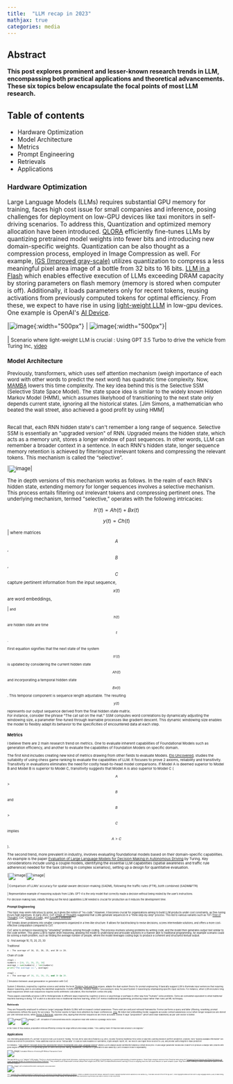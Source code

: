 ```yaml
---
title:  "LLM recap in 2023"
mathjax: true
categories: media
---
```


## Abstract 
**This post explores prominent and lesser-known research trends in LLM, encompassing both practical applications and theoretical advancements. These six topics below encapsulate the focal points of most LLM research.**

## Table of contents 
* Hardware Optimization 
* Model Architecture
* Metrics 
* Prompt Engineering
* Retrievals
* Applications 

### Hardware Optimization 
Large Language Models (LLMs) requires substantial GPU memory for training, faces high cost issue for small companies and inference, posing challenges for deployment on low-GPU devices like taxi monitors in self-driving scenarios. To address this, Quantization and optimized memory allocation have been introduced. [QLORA](https://arxiv.org/abs/2305.14314)
 efficiently fine-tunes LLMs by quantizing pretrained model weights into fewer bits and introducing new domain-specific weights. Quantization can be also thought as a compression process, employed in Image Compression as well. For example, [IGS (Improved gray-scale)](https://inst.eecs.berkeley.edu/~ee225b/sp14/homework/IGS.pdf) utilizes quantization to compress a less meaningful pixel area image of a bottle from 32 bits to 16 bits.
[LLM in a Flash](https://arxiv.org/abs/2312.11514) which enables effective execution of LLMs exceeding DRAM capacity by storing parameters on flash memory (memory is stored when computer is off). Additionally, it loads parameters only for recent tokens, reusing activations from previously computed tokens for optimal efficiency. From these, we expect to have rise in using [light-weight LLM](https://hanlab.mit.edu/blog/tinychat) in low-gpu devices. One example is OpenAI's [AI Device](https://www.bloomberg.com/news/articles/2023-12-26/apple-iphone-design-head-tang-tan-to-work-with-jony-ive-sam-altman-on-ai-tech).


|![image](https://github.com/KokiYamanaka/kokiyamanaka.github.io/assets/107101940/59cd8197-4415-42a2-8efa-b94e8e272120){:width="500px"} | ![image](https://github.com/KokiYamanaka/kokiyamanaka.github.io/assets/107101940/00b2177c-8a3d-4649-b75c-210c96885de1){:width="500px"}|

|<small>
Scenario where light-weight LLM is crucial : Using GPT 3.5 Turbo to drive the vehicle from Turing Inc,  [video](https://www.youtube.com/watch?v=B7iBtwQflIE) 


### Model Architecture
Previously, transformers, which uses self attention mechanism (weigh importance of each word with other words to predict the next word) has quadratic time complexity. Now, [MAMBA](https://arxiv.org/abs/2312.00752) lowers this time complexity. The key idea behind this is the Selective SSM (Selective State Space Model). The state space idea is similar to the widely known Hidden Markov Model (HMM), which assumes likelyhood of transitioning to the next state only depends current state, ignoring all the historical states. [Jim Simons, a mathematician who beated the wall street, also achieved a good profit by using HMM]

<br>
Recall that, each RNN hidden state's can't remember a long range of sequence. Selective SSM is essentially an "upgraded version" of RNN. Upgraded means the hidden state, which acts as a memory unit, stores a longer window of past sequences. In other words, LLM can remember a broader context in a sentence. In each RNN's hidden state, longer sequence memory retention is achieved by filteringout irrelevant tokens and compressing the relevant tokens.
This mechanism is called the “selective”.

|![image](https://github.com/KokiYamanaka/kokiyamanaka.github.io/assets/107101940/83ce145b-5543-4056-8657-d28f02e612ed)|

The in depth versions of this mechanism works as follows. 
In the realm of each RNN's hidden state, extending memory for longer sequences involves a selective mechanism. This process entails filtering out irrelevant tokens and compressing pertinent ones. The underlying mechanism, termed "selective," operates with the following intricacies: 

$$ h'(t) = Ah(t) + Bx(t)  $$ 

$$ y(t) = Ch(t)  $$

|<small>
where matrices $$A$$, $$B$$, $$C$$ capture pertinent information from the input sequence, $$x(t)$$ are word embeddings, 

|<small>
and $$h(t)$$ are hidden state are time $$t$$. 

First equation signifies that the next state of the system $$ h'(t) $$ is updated by considering the current hidden state $$Ah(t)$$ and incorporating a temporal hidden state $$ Bx(t) $$. This temporal component is sequence length adjustable. The resulting $$y(t)$$ represents our output sequence derived from the final hidden state matrix.
<br>
For instance, consider the phrase "The cat sat on the mat." SSM computes word correlations by dynamically adjusting the windowing size, a parameter fine-tuned through learnable processes like gradient descent. This dynamic windowing size enables the model to flexibly adapt its behavior to the specificities of encountered data at each step.

### Metrics 
I believe there are 2 main research trend on metrics. One to evaluate inherent capabilities of Foundational Models such as generation efficiency, and another to evaluate the capabilites of Foundation Models on specific domain. 

The first kind includes creating new kind of metrics drawing from other fields to evaluate Models. [Elo Uncovered](https://arxiv.org/abs/2311.17295), studies the suitability of using chess game ranking to evaluate the capabilities of LLM. It focuses to prove 2 axioms, reliability and transitivity. 
Transitivity in evaluations eliminates the need for costly head-to-head model comparisons. If Model A is deemed superior to Model B and Model B is superior to Model C, transitivity suggests that Model A is also superior to Model C ($$A$$ > $$B$$ and $$B$$ > $$C$$ implies $$A > C$$). 

The second trend, more prevalent in industry, involves evaluating foundational models based on their domain-specific capabilities. An example is the paper [Evaluation of Large Language Models for Decision Making in Autonomous Driving](https://arxiv.org/abs/2312.06351) by Turing. Key considerations include using a couple models, identifying the essential LLM capabilities (spatial awareness and traffic rule adherence) needed for the task (driving in complex scenarios), setting up a design for quantitative evaluation. 
 

|![image](https://github.com/KokiYamanaka/kokiyamanaka.github.io/assets/107101940/0e39b0ba-1147-4837-be1f-86cde9e73b39)|![image](https://github.com/KokiYamanaka/kokiyamanaka.github.io/assets/107101940/9b7825b3-8cb5-44b5-8654-f4480f095b50)|

|<small>
Comparison of LLMs’ accuracy for spatial-aware decision-making (SADM), following the
traffic rules (FTR), both combined (SADM&FTR)

|<small>
Representative example of reasoning outputs from LLMs. GPT-4 is the only model that
correctly made a decision without being misled by the user’s instructions.
 
For decision making task, initially finding out the kind capabitilies LLM needed is crucial for production as it reduces the development time.  

### Prompt Engineering 		
This topic may seem ridiculous to some, as it gives the notion of "no-code." However, it becomes crucial for organizations aiming to build LLM-products under cost constraints, as fine-tuning incurs high expenses. In early 2022, CoT ([Chain of Thought](https://arxiv.org/abs/2201.11903)) suggested that LLMs generate sequences in a "think step-by-step" process. This led to various variants such as ToT ([Tree of Thought](https://arxiv.org/abs/2305.10601)), CoC ([Chain of Code](https://arxiv.org/abs/2312.04474)), and [System 2 Attention](https://arxiv.org/abs/2312.04474). 

ToT breaks down problems into smaller components organized in a tree-like structure. It allows for backtracking to revise decisions, scores intermediate solutions, and offers a more cost-effective computation compared to CoT.

CoC  aims to enhance reasoning by "emulating" problem-solving through coding. The process involves solving problems by writing code, and the model then generates output text similar to the code written. This gives LLM to higher-level reasoning, allowing the model to understand and articulate solutions in a manner akin to traditional programming. An example scenario could be solving a math problem, such as finding the average number of people, where the model leverages coding logic to produce a coherent and structured textual output.

Q : find average 10, 15, 20, 25, 30

Traditional 
```
A : The average of 10, 15, 20, 25, and 30 is 20.
```

Chain of code
```python
step1 : 
numbers = [10, 15, 20, 25, 30]
average = sum(numbers) / len(numbers)
print("The average is:", average)
    
step2 : 
A : The average of 10, 15, 20, 25, and 30 is 20.
```
|<small>
Simulation between usual genearation vs generation with CoC

System 2 Attention, inspired by cognitive science and similar the book [Thinking, Fast and Slow](https://www.amazon.ca/Thinking-Fast-Slow-Daniel-Kahneman/dp/0374533555) argues, adapts the dual-system theory for prompt engineering. It basically suggest LLM to illuminate input sentences that requiring deeper reasoning, and re-encoding the identified segnments. It shifts from fast, intuitive System 1 processing to slow, focused System 2 reasoning by emphasizing specific input sections. For instance, when LLM encouters long input sequences where sub-sequences requires some arithmetic calculation, this mechanism comes into play. 


These papers essentially propose LLM to think/generate in different ways inspired by cognitive science or psychology or perhaps in other way how "humans" solve problems. Some are somewhat equivalent to what traditional machine learning is doing. ToT is akin to a decision tree in traditional machine learning, while CoT mimics traditional programming, producing output rather than rules (an ML technique). 

 
### Retrievals
They are frequently employed to enhance Large Language Models (LLMs) with increased context awareness. There exist pre and post retrieval frameworks. Former performs a query and latter (filtering, reranking, prompt compression) refines the query for accuracy. The former seems to have more attention by major conferences. [Jina](https://arxiv.org/abs/2307.11224), 8k token text embedding model, suggests accurate context awareness occur when longer sequences are stored per unit retrieval vector, while [Dense X Retrieval](https://arxiv.org/abs/2312.06648), opposes Jina, saying that shorter sequences are more accurate. Dense X says "proposition" (short and clear statement) as per unit vector is better. 

|![image](https://github.com/KokiYamanaka/kokiyamanaka.github.io/assets/107101940/b9b99e86-98cf-4687-8b2a-b94aebd56ddd)|![image](https://github.com/KokiYamanaka/kokiyamanaka.github.io/assets/107101940/a0f0b605-276d-4a74-9459-c9fc937f7a7b)|
|<small> Left : Simulation of DenseXRetrieval and its comparison result with sentence & passage vector store



In the Tower of Pisa example, proposition retrieval efficiently conveys the angle without unnecessary details: "The Leaning Tower of Pisa now leans at about 3.99 degrees."




## Applications 
One interesting applications of LLM that I've seen is how LLM is used in Trading. Till now, we've used stock features (e.g. price, volume) follow by traditional Time Series or Machine Learning models to perform prediction. However, more "publicly available information" are needed as sources for predictions. These additional sources can be "textual data". It could be news headlines or summaries, crypto analytic report, etc. We need to use ingest these sources to LLM, and provide useful insights to make prediction. 

For instance, "[Can ChatGPT Forecast Stock Price Movements? Return Predictability and Large Language Models](https://arxiv.org/abs/2304.07619)" utilized LLM to analyze public sentiments towards a certain stock price. It uses larger parameter models like ChatGPT4 to produce a sharpe ratio (returns with good degree of risks) of 3.8 (>3 is generally good) on some stock prices. Rating, explaination, confidence of generation is also asked by LLM to measure model's explanability. 

![image](https://github.com/KokiYamanaka/kokiyamanaka.github.io/assets/107101940/3c9f9e48-17ab-4ec8-8511-ac01e4cf8047)|
<small> 
Cumulative Returns of Investing $1 (Without Transaction Costs)

The task left for us is to "deepen" LLM insights. The focus should extend beyond surface-level information, exploring more profound layers of textual data for a nuanced understanding of market dynamics. Some Quant research institution from China has been doing this"[Integrating Stock Features and Global Information via Large Language Models for Enhanced Stock Return Prediction](https://arxiv.org/abs/2310.05627)". They created Local-Global model to extract deeper level insights and SCRL (Self-Correlated Reinforcement Learning) to focus on aligning news text with stock features on same semantic space. Align here means creating a common quantitatitve space for better sentiment analysis.

![image](https://github.com/KokiYamanaka/kokiyamanaka.github.io/assets/107101940/b8e8ff7e-2e8d-44ae-ba68-f0e6490dbfcd)
|<small>
Self-Correlated Reinforcement Learning with Local Global Model

Also, "[NuScenes-MQA: Integrated Evaluation of Captions and QA for Autonomous Driving Datasets using Markup Annotations](https://arxiv.org/abs/2312.06352)", creates QA datasets enclosed with markups. Markups for instance, highlight important objects captured by a car camera (e.g., "How many <obj> cars </obj> are in <cam>front</cam> of the ego car?"). These highlighted details are then sent to Large Language Models (LLMs) to make driving decisions. Although it's not the most effective, but we may use apply these technique in Quant Trading. One may take Bitcoin news represented in jpg format as input data to construct or train visual model. 
